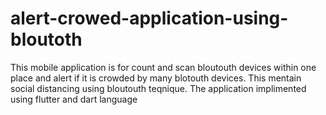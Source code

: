 # alert-crowed-application-using-bloutoth
This mobile application is for count and scan bloutouth devices within one place and alert if it is crowded by many blotouth devices. This mentain social distancing using bloutouth teqnique. The application implimented using flutter and dart language

